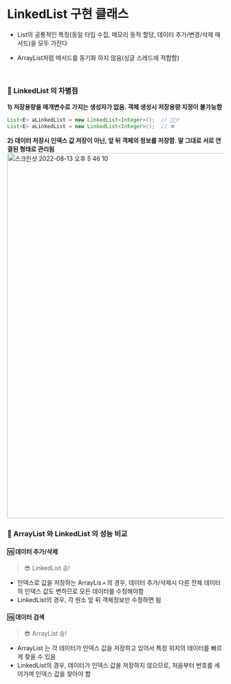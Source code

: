 # LinkedList<E> 구현 클래스
- List<E>의 공통적인 특징(동일 타입 수집, 메모리 동적 할당, 데이터 추가/변경/삭제 매서드)을 모두 가진다
- ArrayList<E>처럼 메서드를 동기화 하지 않음(싱글 스레드에 적합함)
  
  <br>

### 📌 LinkedList<E> 의 차별점
  **1) 저장용량을 매개변수로 가지는 생성자가 없음. 객체 생성시 저장용량 지정이 불가능함**
  ```java
  List<E> aLinkedList = new LinkedList<Integer>();  // 🙆🏻‍♂️
  List<E> aLinkedList = new LinkedList<Integer>();  // ❌
  ```
  
  **2) 데이터 저장시 인덱스 값 저장이 아닌, 앞 뒤 객체의 정보를 저장함. 말 그대로 서로 연결된 형태로 관리됨**
  <img width="848" alt="스크린샷 2022-08-13 오후 5 46 10" src="https://user-images.githubusercontent.com/101084642/184476386-54bf4405-6bf0-4e7c-99c2-ab77eca93e97.png">

  
### 📌 ArrayList<E> 와 LinkedList<E> 의 성능 비교
  
 #### 🆚 데이터 추가/삭제 
  >  😎 LinkedList<E> 승!
  - 인덱스로 값을 저장하는 ArrayLisㅅ<E>의 경우, 데이터 추가/삭제시 다른 전체 데이터의 인덱스 값도 변하므로 모든 데이터를 수정해야함 
  - LinkedList<E>의 경우, 각 원소 앞 뒤 객체정보만 수정하면 됨
  
  #### 🆚 데이터 검색
  >  😎 ArrayList<E> 승!
  - ArrayList<E> 는 각 데이터가 인덱스 값을 저장하고 있어서 특정 위치의 데이터를 빠르게 찾을 수 있음
  - LinkedList<E>의 경우, 데이터가 인덱스 값을 저장하지 않으므로, 처음부터 번호를 세어가며 인덱스 값을 찾아야 함
  
